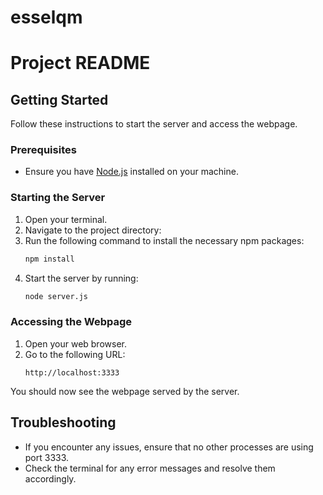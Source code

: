 # esselqm

# Project README

## Getting Started

Follow these instructions to start the server and access the webpage.

### Prerequisites

- Ensure you have [Node.js](https://nodejs.org/) installed on your machine.

### Starting the Server

1. Open your terminal.
2. Navigate to the project directory:
3. Run the following command to install the necessary npm packages:
    ```sh
    npm install
    ```
4. Start the server by running:
    ```sh
    node server.js
    ```

### Accessing the Webpage

1. Open your web browser.
2. Go to the following URL:
    ```
    http://localhost:3333
    ```

You should now see the webpage served by the server.

## Troubleshooting

- If you encounter any issues, ensure that no other processes are using port 3333.
- Check the terminal for any error messages and resolve them accordingly.
